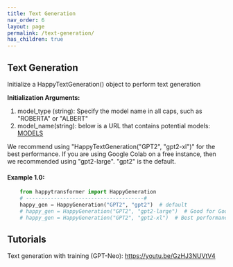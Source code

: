 ```yaml
---
title: Text Generation
nav_order: 6
layout: page
permalink: /text-generation/
has_children: true
---
```


## Text Generation

Initialize a HappyTextGeneration() object to perform text generation

**Initialization Arguments:**
 1. model_type (string): Specify the model name in all caps, such as "ROBERTA" or "ALBERT" 
 2. model_name(string): below is a URL that contains potential models: 
       [MODELS](https://huggingface.co/models?pipeline_tag=text-generation)
 

We recommend using "HappyTextGeneration("GPT2", "gpt2-xl")" for the best performance. 
If you are using Google Colab on a free instance, then we recommended using  "gpt2-large". 
"gpt2" is the default. 


#### Example 1.0:
```python
    from happytransformer import HappyGeneration
    # --------------------------------------#
    happy_gen = HappyGeneration("GPT2", "gpt2")  # default
    # happy_gen = HappyGeneration("GPT2", "gpt2-large")  # Good for Google Colab
    # happy_gen = HappyGeneration("GPT2", "gpt2-xl")  # Best performance 

```
## Tutorials 

Text generation with training (GPT-Neo): https://youtu.be/GzHJ3NUVtV4

